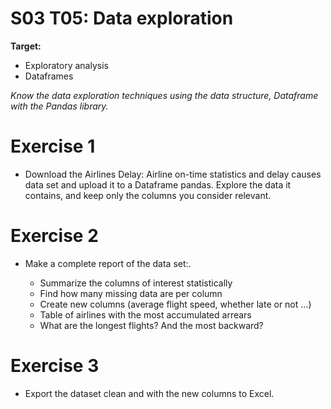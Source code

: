 # S03 T05: Data exploration

**Target:**

  * Exploratory analysis
  * Dataframes

_Know the data exploration techniques using the data structure, Dataframe with the Pandas library._

# Exercise 1
- Download the Airlines Delay: Airline on-time statistics and delay causes data set and upload it to a Dataframe pandas. Explore the data it contains, and keep only the columns you consider relevant.

# Exercise 2
- Make a complete report of the data set:.

    * Summarize the columns of interest statistically
    * Find how many missing data are per column
    * Create new columns (average flight speed, whether late or not ...)
    * Table of airlines with the most accumulated arrears
    * What are the longest flights? And the most backward?
 

# Exercise 3
- Export the dataset clean and with the new columns to Excel.
